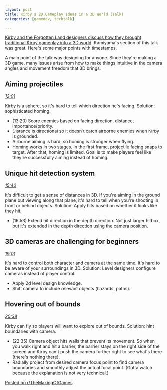 ```yaml
---
layout: post
title: Kirby's 2D Gameplay Ideas in a 3D World (Talk)
categories: [gamedev, techtalk]

---
```


[Kirby and the Forgotten Land designers discuss how they brought
traditional Kirby gameplay into a 3D
world](https://www.youtube.com/watch?v=cWdt07ncRxU). Kamiyama's section of this
talk was great. Here's some major points with timestamps.

A main point of the talk was designing for anyone. Since they're making a 3D game, many issues arise from how to make things intuitive in the camera angles and movement freedom that 3D brings.

##  Aiming projectiles
[*12:01*](https://youtu.be/cWdt07ncRxU?t=721)

Kirby is a sphere, so it's hard to tell which direction he's facing. Solution: sophisticated homing.

* (13:20) Score enemies based on facing direction, distance, importance/priority.
* Distance is directional so it doesn't catch airborne enemies when Kirby is grounded.
* Airborne aiming is hard, so homing is stronger when flying.
* Homing works in two stages. In the first frame, projectile facing snaps to target. After that, homing is limited. Goal is to make players feel like they're successfully aiming instead of homing.

##  Unique hit detection system
[*15:40*](https://youtu.be/cWdt07ncRxU?t=940)

It's difficult to get a sense of distances in 3D. If you're aiming in the ground plane but viewing along that plane, it's hard to tell when you're shooting in front or behind objects. Solution: Apply hits based on whether it looks like they hit.

* (16:53) Extend hit direction in the depth direction. Not just larger hitbox, but it's extended in the depth direction using the camera position.

## 3D cameras are challenging for beginners
[*19:01*](https://youtu.be/cWdt07ncRxU?t=1141)

It's hard to control both character and camera at the same time. It's hard to be aware of your surroundings in 3D. Solution: Level designers configure cameras instead of player control.

* Apply 2d level design knowledge.
* Shift camera to include relevant objects (hazards, paths).

## Hovering out of bounds
[*20:38*](https://youtu.be/cWdt07ncRxU?t=1238)

Kirby can fly so players will want to explore out of bounds. Solution: hint boundaries with camera.

* (22:35) Camera object hits walls that prevent its movement. So when you walk right and hit a barrier, the barrier stays on the right side of the screen and Kirby can't push the camera further right to see what's there (there's nothing there).
* Radially project from desired camera focus point to find camera boundaries and smoothly adjust the actual focal point. (Gotta watch because the explanation is not very technical.)


[Posted on r/TheMakingOfGames](https://www.reddit.com/r/TheMakingOfGames/comments/12pnwol/kirby_and_the_forgotten_land_the_designers/)
